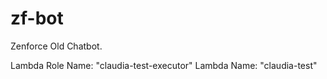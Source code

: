 # zf-bot

Zenforce Old Chatbot.

Lambda Role Name: "claudia-test-executor"
Lambda Name: "claudia-test"
